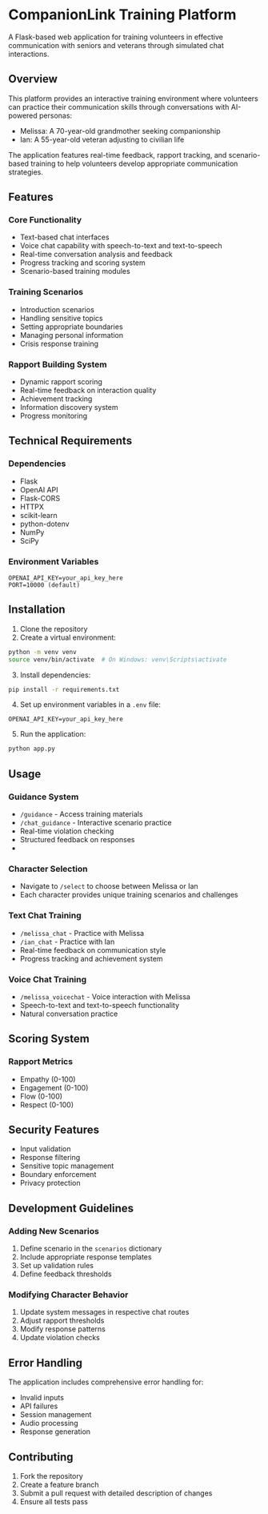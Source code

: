# CompanionLink Training Platform

A Flask-based web application for training volunteers in effective communication with seniors and veterans through simulated chat interactions.

## Overview

This platform provides an interactive training environment where volunteers can practice their communication skills through conversations with AI-powered personas:
- Melissa: A 70-year-old grandmother seeking companionship
- Ian: A 55-year-old veteran adjusting to civilian life

The application features real-time feedback, rapport tracking, and scenario-based training to help volunteers develop appropriate communication strategies.

## Features

### Core Functionality
- Text-based chat interfaces
- Voice chat capability with speech-to-text and text-to-speech
- Real-time conversation analysis and feedback
- Progress tracking and scoring system
- Scenario-based training modules

### Training Scenarios
- Introduction scenarios
- Handling sensitive topics
- Setting appropriate boundaries
- Managing personal information
- Crisis response training

### Rapport Building System
- Dynamic rapport scoring
- Real-time feedback on interaction quality
- Achievement tracking
- Information discovery system
- Progress monitoring

## Technical Requirements

### Dependencies
- Flask
- OpenAI API
- Flask-CORS
- HTTPX
- scikit-learn
- python-dotenv
- NumPy
- SciPy

### Environment Variables
```
OPENAI_API_KEY=your_api_key_here
PORT=10000 (default)
```

## Installation

1. Clone the repository
2. Create a virtual environment:
```bash
python -m venv venv
source venv/bin/activate  # On Windows: venv\Scripts\activate
```

3. Install dependencies:
```bash
pip install -r requirements.txt
```

4. Set up environment variables in a `.env` file:
```
OPENAI_API_KEY=your_api_key_here
```

5. Run the application:
```bash
python app.py
```

## Usage

### Guidance System
- `/guidance` - Access training materials
- `/chat_guidance` - Interactive scenario practice
- Real-time violation checking
- Structured feedback on responses
- 
### Character Selection
- Navigate to `/select` to choose between Melissa or Ian
- Each character provides unique training scenarios and challenges

### Text Chat Training
- `/melissa_chat` - Practice with Melissa
- `/ian_chat` - Practice with Ian
- Real-time feedback on communication style
- Progress tracking and achievement system

### Voice Chat Training
- `/melissa_voicechat` - Voice interaction with Melissa
- Speech-to-text and text-to-speech functionality
- Natural conversation practice


## Scoring System

### Rapport Metrics
- Empathy (0-100)
- Engagement (0-100)
- Flow (0-100)
- Respect (0-100)

## Security Features

- Input validation
- Response filtering
- Sensitive topic management
- Boundary enforcement
- Privacy protection

## Development Guidelines

### Adding New Scenarios
1. Define scenario in the `scenarios` dictionary
2. Include appropriate response templates
3. Set up validation rules
4. Define feedback thresholds

### Modifying Character Behavior
1. Update system messages in respective chat routes
2. Adjust rapport thresholds
3. Modify response patterns
4. Update violation checks

## Error Handling

The application includes comprehensive error handling for:
- Invalid inputs
- API failures
- Session management
- Audio processing
- Response generation

## Contributing

1. Fork the repository
2. Create a feature branch
3. Submit a pull request with detailed description of changes
4. Ensure all tests pass
